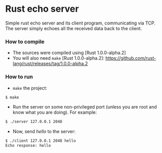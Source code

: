 # Rust echo server
Simple rust echo server and its client program, communicating via TCP.  
The server simply echoes all the received data back to the client.

### How to compile
* The sources were compiled using [Rust 1.0.0-alpha.2]
* You will also need `make`
[Rust 1.0.0-alpha.2]: https://github.com/rust-lang/rust/releases/tag/1.0.0-alpha.2

### How to run
* `make` the project:
```sh
$ make
```
* Run the server on some non-privileged port (unless you are root and know what you are doing). For example:
```sh
$ ./server 127.0.0.1 2048
```
* Now, send _hello_ to the server:
```sh
$ ./client 127.0.0.1 2048 hello
Echo response: hello
```
